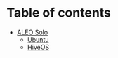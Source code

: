 # Table of contents

* [ALEO Solo](README.md)
  * [Ubuntu](link/ubuntu/a16pool.md)
  * [HiveOS](link/hiveos/a16pool.md)

